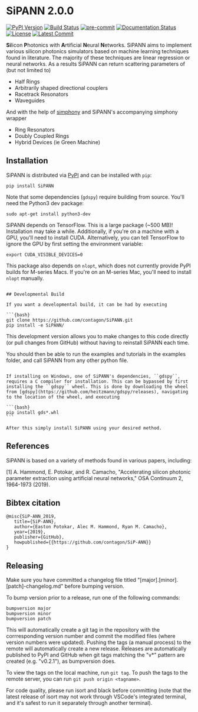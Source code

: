 # SiPANN 2.0.0

<div style="text-align: left">
<a href="https://pypi.python.org/pypi/SiPANN"><img alt="PyPI Version" src="https://img.shields.io/pypi/v/SiPANN.svg"></a>
<a href="https://github.com/BYUCamachoLab/SiPANN/actions?query=workflow%3A%22build+%28pip%29%22"><img alt="Build Status" src="https://github.com/BYUCamachoLab/SiPANN/workflows/build%20(pip)/badge.svg"></a>
<a href="https://github.com/pre-commit/pre-commit"><img src="https://img.shields.io/badge/pre--commit-enabled-brightgreen?logo=pre-commit&logoColor=white" alt="pre-commit" style="max-width:100%;"></a>
<a href="https://sipann.readthedocs.io/en/latest/?badge=latest"><img alt="Documentation Status" src="https://readthedocs.org/projects/sipann/badge/?version=latest"></a>
<a href="https://pypi.python.org/pypi/SiPANN/"><img alt="License" src="https://img.shields.io/pypi/l/SiPANN.svg"></a>
<a href="https://github.com/BYUCamachoLab/SiPANN/commits/master"><img alt="Latest Commit" src="https://img.shields.io/github/last-commit/BYUCamachoLab/SiPANN.svg"></a>
</div>

**Si**licon **P**hotonics with **A**rtificial **N**eural **N**etworks. SiPANN aims to implement various silicon photonics simulators based on machine learning techniques found in literature. The majority of these techniques are linear regression or neural networks. As a results SiPANN can return scattering parameters of (but not limited to)

* Half Rings
* Arbitrarily shaped directional couplers
* Racetrack Resonators
* Waveguides

And with the help of [simphony](https://github.com/BYUCamachoLab/simphony) and 
SiPANN's accompanying simphony wrapper

* Ring Resonators
* Doubly Coupled Rings
* Hybrid Devices (ie Green Machine)

## Installation

SiPANN is distributed via [PyPI](https://pypi.org/project/SiPANN/) and can be installed with ``pip``:

```{bash}
pip install SiPANN
```

Note that some dependencies (``gdspy``) require building from source. You'll
need the Python3 dev package:

```{bash}
sudo apt-get install python3-dev
```

SiPANN depends on TensorFlow. This is a large package (~500 MB)! Installation 
may take a while. Additionally, if you're on a machine with a GPU, you'll need
to install CUDA. Alternatively, you can tell TensorFlow to ignore the GPU
by first setting the environment variable:

```{bash}
export CUDA_VISIBLE_DEVICES=0
```

This package also depends on ``nlopt``, which does not currently provide PyPI
builds for M-series Macs. If you're on an M-series Mac, you'll need to install
``nlopt`` manually.

```{bash}

## Developmental Build

If you want a developmental build, it can be had by executing

```{bash}
git clone https://github.com/contagon/SiPANN.git
pip install -e SiPANN/
```

This development version allows you to make changes to this code directly (or pull changes from GitHub) without having to reinstall SiPANN each time.

You should then be able to run the examples and tutorials in the examples folder, and call SiPANN from any other python file.

````{note}

If installing on Windows, one of SiPANN's dependencies, ``gdspy``, requires a C compiler for installation. This can be bypassed by first installing the ``gdspy`` wheel. This is done by downloading the wheel from [gdspy](https://github.com/heitzmann/gdspy/releases), navigating to the location of the wheel, and executing

```{bash}
pip install gds*.whl
```

After this simply install SiPANN using your desired method.
````

## References

SiPANN is based on a variety of methods found in various papers, including:

[1] A. Hammond, E. Potokar, and R. Camacho, "Accelerating silicon photonic parameter extraction using artificial neural networks," OSA Continuum  2, 1964-1973 (2019).

## Bibtex citation

```
@misc{SiP-ANN_2019,
   title={SiP-ANN},
   author={Easton Potokar, Alec M. Hammond, Ryan M. Camacho},
   year={2019},
   publisher={GitHub},
   howpublished={{https://github.com/contagon/SiP-ANN}}
}
```

## Releasing

Make sure you have committed a changelog file titled 
"[major].[minor].[patch]-changelog.md" before bumping version. 

To bump version prior to a release, run one of the following commands:

```{bash}
bumpversion major
bumpversion minor
bumpversion patch
```

This will automatically create a git tag in the repository with the 
corrresponding version number and commit the modified files (where version
numbers were updated). Pushing the tags (a manual process) to the remote will 
automatically create a new release. Releases are automatically published to 
PyPI and GitHub when git tags matching the "v*" pattern are created 
(e.g. "v0.2.1"), as bumpversion does.

To view the tags on the local machine, run ``git tag``. To push the tags to
the remote server, you can run ``git push origin <tagname>``.

For code quality, please run isort and black before committing (note that the
latest release of isort may not work through VSCode's integrated terminal, and
it's safest to run it separately through another terminal).

